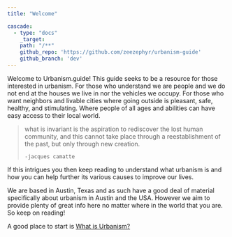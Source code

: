 ```yaml
---
title: "Welcome"

cascade:
  - type: "docs"
    _target:
    path: "/**"
    github_repo: 'https://github.com/zeezephyr/urbanism-guide'
    github_branch: 'dev'
---
```

Welcome to Urbanism.guide! This guide seeks to be a resource for those interested in urbanism. For those who understand we are people and we do not end at the houses we live in nor the vehicles we occupy. For those who want neighbors and livable cities where going outside is pleasant, safe, healthy, and stimulating. Where people of all ages and abilities can have easy access to their local world.
<!--more-->

> what is invariant is the aspiration to rediscover the lost human community, and this cannot take place through a reestablishment of the past, but only through new creation.
> 
>     -jacques camatte

If this intrigues you then keep reading to understand what urbanism is and how you can help further its various causes to improve our lives.

We are based in Austin, Texas and as such have a good deal of material specifically about urbanism in Austin and the USA. However we aim to provide plenty of great info here no matter where in the world that you are. So keep on reading!

A good place to start is [What is Urbanism?](getting_started/what_is_urbanism.md)
